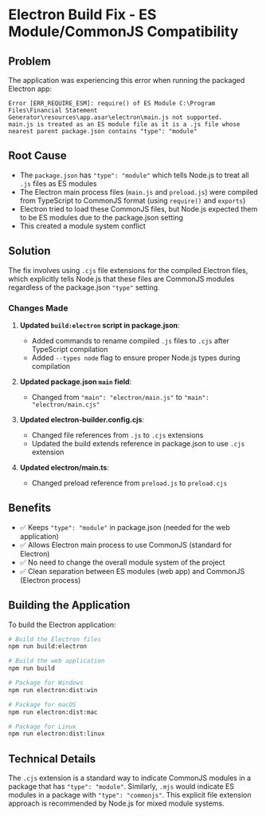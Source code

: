 # Electron Build Fix - ES Module/CommonJS Compatibility

## Problem
The application was experiencing this error when running the packaged Electron app:

```
Error [ERR_REQUIRE_ESM]: require() of ES Module C:\Program Files\Financial Statement Generator\resources\app.asar\electron\main.js not supported.
main.js is treated as an ES module file as it is a .js file whose nearest parent package.json contains "type": "module"
```

## Root Cause
- The `package.json` has `"type": "module"` which tells Node.js to treat all `.js` files as ES modules
- The Electron main process files (`main.js` and `preload.js`) were compiled from TypeScript to CommonJS format (using `require()` and `exports`)
- Electron tried to load these CommonJS files, but Node.js expected them to be ES modules due to the package.json setting
- This created a module system conflict

## Solution
The fix involves using `.cjs` file extensions for the compiled Electron files, which explicitly tells Node.js that these files are CommonJS modules regardless of the package.json `"type"` setting.

### Changes Made

1. **Updated `build:electron` script in package.json**:
   - Added commands to rename compiled `.js` files to `.cjs` after TypeScript compilation
   - Added `--types node` flag to ensure proper Node.js types during compilation

2. **Updated package.json `main` field**:
   - Changed from `"main": "electron/main.js"` to `"main": "electron/main.cjs"`

3. **Updated electron-builder.config.cjs**:
   - Changed file references from `.js` to `.cjs` extensions
   - Updated the build extends reference in package.json to use `.cjs` extension

4. **Updated electron/main.ts**:
   - Changed preload reference from `preload.js` to `preload.cjs`

## Benefits
- ✅ Keeps `"type": "module"` in package.json (needed for the web application)
- ✅ Allows Electron main process to use CommonJS (standard for Electron)
- ✅ No need to change the overall module system of the project
- ✅ Clean separation between ES modules (web app) and CommonJS (Electron process)

## Building the Application

To build the Electron application:

```bash
# Build the Electron files
npm run build:electron

# Build the web application
npm run build

# Package for Windows
npm run electron:dist:win

# Package for macOS
npm run electron:dist:mac

# Package for Linux
npm run electron:dist:linux
```

## Technical Details

The `.cjs` extension is a standard way to indicate CommonJS modules in a package that has `"type": "module"`. Similarly, `.mjs` would indicate ES modules in a package with `"type": "commonjs"`. This explicit file extension approach is recommended by Node.js for mixed module systems.
